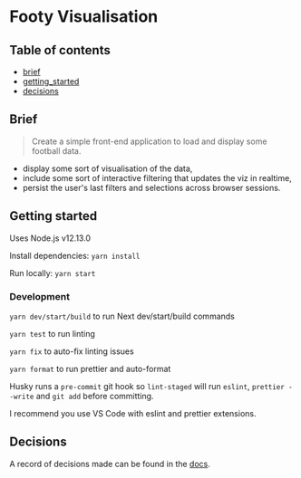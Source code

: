 # Footy Visualisation

## Table of contents

+ [brief](#brief)
+ [getting_started](#getting_started)
+ [decisions](#decisions)

## Brief <a name = "brief"></a>

> Create a simple front-end application to load and display some football data.

- display some sort of visualisation of the data,
- include some sort of interactive filtering that updates the viz in realtime,
- persist the user's last filters and selections across
  browser sessions.

## Getting started <a name = "getting_started"></a>

Uses Node.js v12.13.0

Install dependencies: `yarn install`

Run locally: `yarn start`

### Development

`yarn dev/start/build` to run Next dev/start/build commands

`yarn test` to run linting

`yarn fix` to auto-fix linting issues

`yarn format` to run prettier and auto-format

Husky runs a `pre-commit` git hook so `lint-staged` will run `eslint`, `prettier --write` and `git add` before committing.

I recommend you use VS Code with eslint and prettier extensions.

## Decisions <a name = "decisions"></a>

A record of decisions made can be found in the [docs](docs/README.md).
